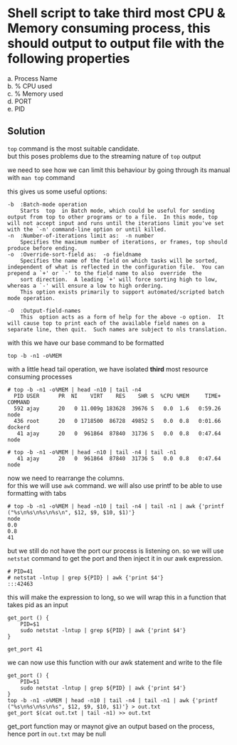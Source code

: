 # Shell script to take third most CPU & Memory consuming process, this should output to output file with the following properties  
  a. Process Name  
  b. % CPU  used  
  c. % Memory used   
  d. PORT  
  e. PID

## Solution
`top` command is the most suitable candidate.  
but this poses problems due to the streaming nature of `top` output

we need to see how we can limit this behaviour by going through its manual with  `man top` command

this gives us some useful options:
```
-b  :Batch-mode operation
    Starts  top  in Batch mode, which could be useful for sending output from top to other programs or to a file.  In this mode, top will not accept input and runs until the iterations limit you've set with the `-n' command-line option or until killed.
-n  :Number-of-iterations limit as:  -n number
    Specifies the maximum number of iterations, or frames, top should produce before ending.
-o  :Override-sort-field as:  -o fieldname
    Specifies the name of the field on which tasks will be sorted, independent of what is reflected in the configuration file.  You can prepend a `+' or `-' to the field name to also  override  the
    sort direction.  A leading `+' will force sorting high to low, whereas a `-' will ensure a low to high ordering.
    This option exists primarily to support automated/scripted batch mode operation.

-O  :Output-field-names
    This  option acts as a form of help for the above -o option.  It will cause top to print each of the available field names on a separate line, then quit.  Such names are subject to nls translation.
```
with this we have our base command to be formatted

```
top -b -n1 -o%MEM
```

with a little head tail operation, we have isolated **third** most resource consuming processes
```
# top -b -n1 -o%MEM | head -n10 | tail -n4
  PID USER      PR  NI    VIRT    RES    SHR S  %CPU %MEM     TIME+ COMMAND
  592 ajay      20   0 11.009g 183628  39676 S   0.0  1.6   0:59.26 node
  436 root      20   0 1718500  86728  49852 S   0.0  0.8   0:01.66 dockerd
   41 ajay      20   0  961864  87840  31736 S   0.0  0.8   0:47.64 node

```
```
# top -b -n1 -o%MEM | head -n10 | tail -n4 | tail -n1
   41 ajay      20   0  961864  87840  31736 S   0.0  0.8   0:47.64 node
```

now we need to rearrange the columns.  
for this we will use `awk` command.
we will also use printf to be able to use formatting with tabs
```
# top -b -n1 -o%MEM | head -n10 | tail -n4 | tail -n1 | awk {'printf ("%s\n%s\n%s\n%s\n", $12, $9, $10, $1)'} 
node
0.0
0.8
41
```

but we still do not have the port our process is listening on. 
so we will use `netstat` command to get the port and then inject it in our awk expression.

```
# PID=41
# netstat -lntup | grep ${PID} | awk {'print $4'}
:::42463
```

this will make the expression to long, so we will wrap this in a function that takes pid as an input
```
get_port () {
    PID=$1
    sudo netstat -lntup | grep ${PID} | awk {'print $4'}
}

get_port 41
```
we can now use this function with our awk statement and write to the file
```
get_port () {
    PID=$1
    sudo netstat -lntup | grep ${PID} | awk {'print $4'}
}
top -b -n1 -o%MEM | head -n10 | tail -n4 | tail -n1 | awk {'printf ("%s\n%s\n%s\n%s", $12, $9, $10, $1)'} > out.txt
get_port $(cat out.txt | tail -n1) >> out.txt
```

get_port function may or maynot give an output based on the process, hence port in `out.txt` may be null